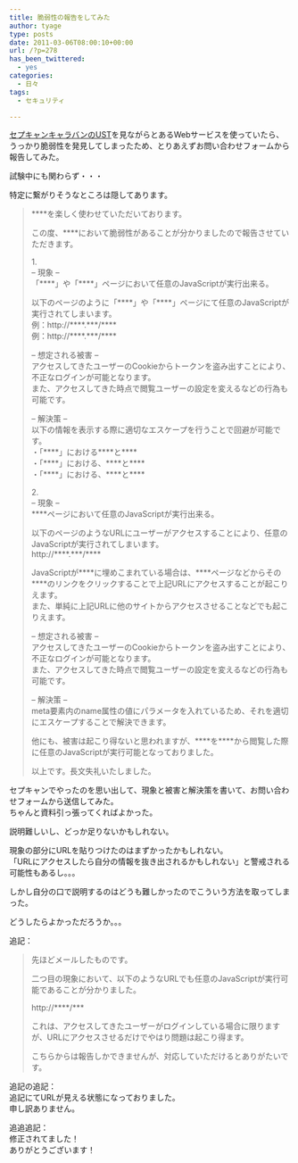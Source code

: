 ```yaml
---
title: 脆弱性の報告をしてみた
author: tyage
type: posts
date: 2011-03-06T08:00:10+00:00
url: /?p=278
has_been_twittered:
  - yes
categories:
  - 日々
tags:
  - セキュリティ

---
```

<p><a href="http://www.ustream.tv/recorded/13096296">セプキャンキャラバンのUST</a>を見ながらとあるWebサービスを使っていたら、うっかり脆弱性を発見してしまったため、とりあえずお問い合わせフォームから報告してみた。</p>
<p>試験中にも関わらず・・・</p>
<p>特定に繋がりそうなところは隠してあります。</p>
<blockquote><p>
****を楽しく使わせていただいております。</p>
<p>この度、****において脆弱性があることが分かりましたので報告させていただきます。</p>
<p>1.<br />
&#8211; 現象 &#8211;<br />
「****」や「****」ページにおいて任意のJavaScriptが実行出来る。</p>
<p>以下のページのように「****」や「****」ページにて任意のJavaScriptが実行されてしまいます。<br />
例：http://****.***/****<br />
例：http://****.***/****</p>
<p>&#8211; 想定される被害 &#8211;<br />
アクセスしてきたユーザーのCookieからトークンを盗み出すことにより、不正なログインが可能となります。<br />
また、アクセスしてきた時点で閲覧ユーザーの設定を変えるなどの行為も可能です。</p>
<p>&#8211; 解決策 &#8211;<br />
以下の情報を表示する際に適切なエスケープを行うことで回避が可能です。<br />
・「****」における****と****<br />
・「****」における、****と****<br />
・「****」における、****と****</p>
<p>2.<br />
&#8211; 現象 &#8211;<br />
****ページにおいて任意のJavaScriptが実行出来る。</p>
<p>以下のページのようなURLにユーザーがアクセスすることにより、任意のJavaScriptが実行されてしまいます。<br />
http://****.***/****</p>
<p>JavaScriptが****に埋めこまれている場合は、****ページなどからその****のリンクをクリックすることで上記URLにアクセスすることが起こりえます。<br />
また、単純に上記URLに他のサイトからアクセスさせることなどでも起こりえます。</p>
<p>&#8211; 想定される被害 &#8211;<br />
アクセスしてきたユーザーのCookieからトークンを盗み出すことにより、不正なログインが可能となります。<br />
また、アクセスしてきた時点で閲覧ユーザーの設定を変えるなどの行為も可能です。</p>
<p>&#8211; 解決策 &#8211;<br />
meta要素内のname属性の値にパラメータを入れているため、それを適切にエスケープすることで解決できます。</p>
<p>他にも、被害は起こり得ないと思われますが、****を****から閲覧した際に任意のJavaScriptが実行可能となっておりました。</p>
<p>以上です。長文失礼いたしました。
</p></blockquote>
<p>セプキャンでやったのを思い出して、現象と被害と解決策を書いて、お問い合わせフォームから送信してみた。<br />
ちゃんと資料引っ張ってくればよかった。</p>
<p>説明難しいし、どっか足りないかもしれない。</p>
<p>現象の部分にURLを貼りつけたのはまずかったかもしれない。<br />
「URLにアクセスしたら自分の情報を抜き出されるかもしれない」と警戒される可能性もあるし。。。</p>
<p>しかし自分の口で説明するのはどうも難しかったのでこういう方法を取ってしまった。</p>
<p>どうしたらよかっただろうか。。。</p>
<p>追記：</p>
<blockquote><p>
先ほどメールしたものです。</p>
<p>二つ目の現象において、以下のようなURLでも任意のJavaScriptが実行可能であることが分かりました。</p>
<p>http://****/***</p>
<p>これは、アクセスしてきたユーザーがログインしている場合に限りますが、URLにアクセスさせるだけでやはり問題は起こり得ます。</p>
<p>こちらからは報告しかできませんが、対応していただけるとありがたいです。
</p></blockquote>
<p>追記の追記：<br />
追記にてURLが見える状態になっておりました。<br />
申し訳ありません。</p>
<p>追追追記：<br />
修正されてました！<br />
ありがとうございます！</p>
